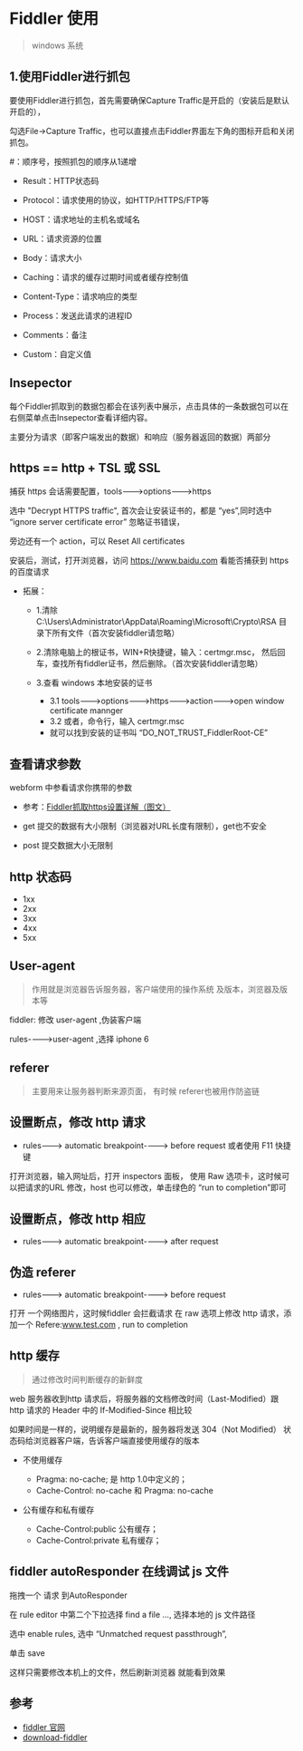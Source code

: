 # Fiddler 使用


>windows 系统

## 1.使用Fiddler进行抓包

要使用Fiddler进行抓包，首先需要确保Capture Traffic是开启的（安装后是默认开启的），

勾选File->Capture Traffic，也可以直接点击Fiddler界面左下角的图标开启和关闭抓包。

#：顺序号，按照抓包的顺序从1递增

- Result：HTTP状态码　　　　　　

- Protocol：请求使用的协议，如HTTP/HTTPS/FTP等

- HOST：请求地址的主机名或域名

- URL：请求资源的位置

- Body：请求大小

- Caching：请求的缓存过期时间或者缓存控制值

- Content-Type：请求响应的类型

- Process：发送此请求的进程ID

- Comments：备注 

- Custom：自定义值

## Insepector

每个Fiddler抓取到的数据包都会在该列表中展示，点击具体的一条数据包可以在右侧菜单点击Insepector查看详细内容。

主要分为请求（即客户端发出的数据）和响应（服务器返回的数据）两部分

## https == http + TSL 或 SSL

捕获 https 会话需要配置，tools--->options--->https

选中 "Decrypt HTTPS traffic", 首次会让安装证书的，都是 “yes”,同时选中 “ignore server certificate error” 忽略证书错误，

旁边还有一个 action，可以 Reset All certificates

安装后，测试，打开浏览器，访问 https://www.baidu.com 看能否捕获到 https 的百度请求


- 拓展：

  - 1.清除C:\Users\Administrator\AppData\Roaming\Microsoft\Crypto\RSA 目录下所有文件（首次安装fiddler请忽略）

  - 2.清除电脑上的根证书，WIN+R快捷键，输入：certmgr.msc， 然后回车，查找所有fiddler证书，然后删除。（首次安装fiddler请忽略）

  - 3.查看 windows 本地安装的证书
    - 3.1 tools--->options--->https--->action--->open window certificate mannger
    - 3.2 或者，命令行，输入 certmgr.msc
    - 就可以找到安装的证书叫 “DO_NOT_TRUST_FiddlerRoot-CE”


## 查看请求参数

webform 中参看请求你携带的参数
    

- 参考：[Fiddler抓取https设置详解（图文）](https://www.cnblogs.com/joshua317/p/8670923.html)

- get 提交的数据有大小限制（浏览器对URL长度有限制），get也不安全
- post 提交数据大小无限制



## http 状态码

- 1xx
- 2xx
- 3xx
- 4xx
- 5xx


## User-agent

>作用就是浏览器告诉服务器，客户端使用的操作系统 及版本，浏览器及版本等

fiddler: 修改 user-agent ,伪装客户端

rules---->user-agent ,选择 iphone 6



## referer
>主要用来让服务器判断来源页面，
有时候 referer也被用作防盗链

## 设置断点，修改 http 请求

- rules---> automatic breakpoint----> before request 或者使用 F11 快捷键

打开浏览器，输入网址后，打开 inspectors 面板， 使用 Raw 选项卡，这时候可以把请求的URL 修改，host 也可以修改，单击绿色的 “run to completion”即可

## 设置断点，修改 http 相应
- rules---> automatic breakpoint----> after request 

## 伪造 referer

- rules---> automatic breakpoint----> before request

打开 一个网络图片，这时候fiddler 会拦截请求 在 raw 选项上修改 http 请求，添加一个 Refere:www.test.com , run to completion



## http 缓存

>通过修改时间判断缓存的新鲜度

web 服务器收到http 请求后，将服务器的文档修改时间（Last-Modified）跟 http 请求的 Header 中的 If-Modified-Since 相比较

如果时间是一样的，说明缓存是最新的，服务器将发送 304（Not Modified） 状态码给浏览器客户端，告诉客户端直接使用缓存的版本


- 不使用缓存
  - Pragma: no-cache; 是 http 1.0中定义的；
  - Cache-Control: no-cache 和 Pragma: no-cache

- 公有缓存和私有缓存
  - Cache-Control:public 公有缓存；
  - Cache-Control:private 私有缓存；




## fiddler autoResponder  在线调试 js 文件


拖拽一个 请求 到AutoResponder 

在 rule editor 中第二个下拉选择 find a file ..., 选择本地的 js 文件路径

选中 enable rules, 选中 “Unmatched request passthrough”,

单击 save

这样只需要修改本机上的文件，然后刷新浏览器 就能看到效果




## 参考
- [fiddler 官网](https://www.telerik.com/fiddler)
- [download-fiddler](https://www.telerik.com/download/fiddler)
